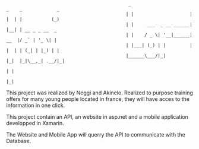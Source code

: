                                                   _                       _    _             _ 
                                                 | |                     | |  | |           (_)
                                                 | |     ___  _ __ ______| |__| | __ _ _ __  _ 
                                                 | |    / _ \| '__|______|  __  |/ _` | '_ \| |
                                                 | |___| (_) | |         | |  | | (_| | |_) | |
                                                 |______\___/|_|         |_|  |_|\__,_| .__/|_|
                                                                                      | |      
                                                                                      |_|      
                                                                                      
                                                                                      
                                                                                      
                                                                                      
This project was realized by Neggi and Akinelo.
Realized to purpose training offers for many young people located in france, they will have acces to the information in one click.


This project contain an API, an website in asp.net and a mobile application developped in Xamarin.


The Website and Mobile App will querry the API to communicate with the Database.
